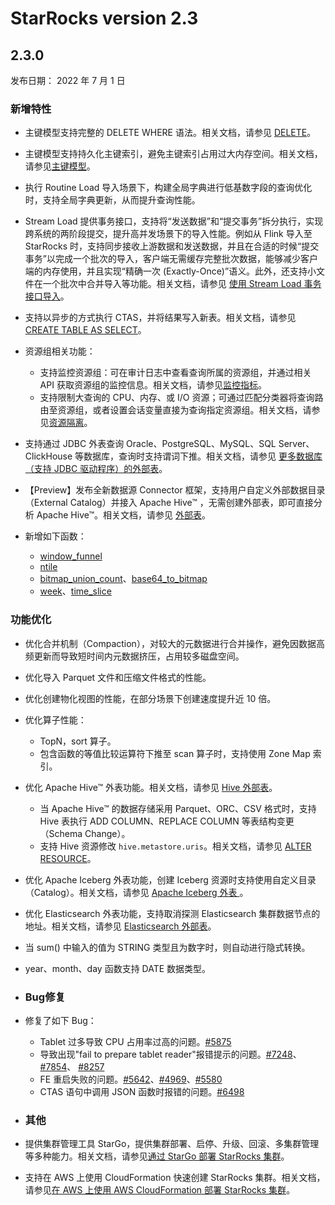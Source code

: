 # StarRocks version 2.3

## 2.3.0

发布日期： 2022 年 7 月 1 日

### 新增特性

- 主键模型支持完整的 DELETE WHERE 语法。相关文档，请参见 [DELETE](../sql-reference/sql-statements/data-manipulation/DELETE.md#delete-与主键模型)。

- 主键模型支持持久化主键索引，避免主键索引占用过大内存空间。相关文档，请参见[主键模型](../table_design/Data_model.md#使用说明-3)。

- 执行 Routine Load 导入场景下，构建全局字典进行低基数字段的查询优化时，支持全局字典更新，从而提升查询性能。

- Stream Load 提供事务接口，支持将“发送数据”和“提交事务”拆分执行，实现跨系统的两阶段提交，提升高并发场景下的导入性能。例如从 Flink 导入至 StarRocks 时，支持同步接收上游数据和发送数据，并且在合适的时候“提交事务”以完成一个批次的导入，客户端无需缓存完整批次数据，能够减少客户端的内存使用，并且实现“精确一次 (Exactly-Once)”语义。此外，还支持小文件在一个批次中合并导入等功能。相关文档，请参见 [使用 Stream Load 事务接口导入](../loading/Use_Stream_Load_Transaction_Interface.md)。

- 支持以异步的方式执行 CTAS，并将结果写入新表。相关文档，请参见 [CREATE TABLE AS SELECT](../sql-reference/sql-statements/data-definition/CREATE%20TABLE%20AS%20SELECT.md)。

- 资源组相关功能：
  - 支持监控资源组：可在审计日志中查看查询所属的资源组，并通过相关 API 获取资源组的监控信息。相关文档，请参见[监控指标](../administration/Monitor_and_Alert.mdMonitor_and_Alert.md#监控指标)。
  - 支持限制大查询的 CPU、内存、或 I/O 资源；可通过匹配分类器将查询路由至资源组，或者设置会话变量直接为查询指定资源组。相关文档，请参见[资源隔离](../administration/Resource_Group.md)。

- 支持通过 JDBC 外表查询 Oracle、PostgreSQL、MySQL、SQL Server、ClickHouse 等数据库，查询时支持谓词下推。相关文档，请参见 [更多数据库（支持 JDBC 驱动程序）的外部表](../using_starrocks/External_table.md#更多数据库支持-jdbc-驱动程序的外部表)。

- 【Preview】发布全新数据源 Connector 框架，支持用户自定义外部数据目录（External Catalog）并接入 Apache Hive™ ，无需创建外部表，即可直接分析 Apache Hive™。相关文档，请参见 [外部表](../using_starrocks/External_table.md)。

- 新增如下函数：
  - [window_funnel](../sql-reference/sql-functions/aggregate-functions/window_funnel.md)
  - [ntile](../using_starrocks/Window_function.md)
  - [bitmap_union_count](../sql-reference/sql-functions/bitmap-functions/bitmap_union_count.md)、[base64_to_bitmap](../sql-reference/sql-functions/bitmap-functions/base64_to_bitmap.md)
  - [week](../sql-reference/sql-functions/date-time-functions/week.md)、[time_slice](../sql-reference/sql-functions/date-time-functions/time_slice.md)

### 功能优化

- 优化合并机制（Compaction），对较大的元数据进行合并操作，避免因数据高频更新而导致短时间内元数据挤压，占用较多磁盘空间。

- 优化导入 Parquet 文件和压缩文件格式的性能。

- 优化创建物化视图的性能，在部分场景下创建速度提升近 10 倍。

- 优化算子性能：
  - TopN，sort 算子。
  - 包含函数的等值比较运算符下推至 scan 算子时，支持使用 Zone Map 索引。

- 优化 Apache Hive™ 外表功能。相关文档，请参见 [Hive 外部表](../using_starrocks/External_table.md#hive-外表)。
  - 当 Apache Hive™ 的数据存储采用 Parquet、ORC、CSV 格式时，支持 Hive 表执行 ADD COLUMN、REPLACE COLUMN 等表结构变更（Schema Change）。
  - 支持 Hive 资源修改 `hive.metastore.uris`。相关文档，请参见 [ALTER RESOURCE](../sql-reference/sql-statements/data-definition/ALTER%20RESOURCE.md)。

- 优化 Apache Iceberg 外表功能，创建 Iceberg 资源时支持使用自定义目录（Catalog）。相关文档，请参见 [Apache Iceberg 外表
](../using_starrocks/External_table.md#apache-iceberg-外表)。

- 优化 Elasticsearch 外表功能，支持取消探测 Elasticsearch 集群数据节点的地址。相关文档，请参见 [Elasticsearch 外部表](../using_starrocks/External_table.md#elasticsearch-外部表)。

- 当 sum() 中输入的值为 STRING 类型且为数字时，则自动进行隐式转换。

- year、month、day 函数支持 DATE 数据类型。

- ###  Bug修复

- 修复了如下 Bug：

  - Tablet 过多导致 CPU 占用率过高的问题。[#5875](https://starrocks.atlassian.net/browse/SR-5875)
  - 导致出现"fail to prepare tablet reader"报错提示的问题。[#7248](https://starrocks.atlassian.net/browse/SR-7248)、 [#7854](https://starrocks.atlassian.net/browse/SR-7854)、 [#8257](https://starrocks.atlassian.net/browse/SR-8257)
  - FE 重启失败的问题。[#5642](https://github.com/StarRocks/starrocks/issues/5642 )、[#4969](https://github.com/StarRocks/starrocks/issues/4969 )、[#5580](https://github.com/StarRocks/starrocks/issues/5580)
  - CTAS 语句中调用 JSON 函数时报错的问题。[#6498](https://github.com/StarRocks/starrocks/issues/6498)

- ###  其他

- 提供集群管理工具 StarGo，提供集群部署、启停、升级、回滚、多集群管理等多种能力。相关文档，请参见[通过 StarGo 部署 StarRocks 集群](../administration/stargo.md)。
- 支持在 AWS 上使用 CloudFormation 快速创建 StarRocks 集群。相关文档，请参见[在 AWS 上使用 AWS CloudFormation 部署 StarRocks 集群](../administration/AWS_cloudformation.md)。
